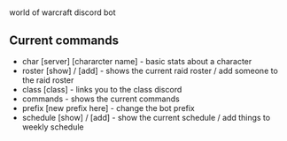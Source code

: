 #
world of warcraft discord bot

## Current commands  
* char [server] [chararcter name] - basic stats about a character  
* roster [show] / [add] - shows the current raid roster / add someone to the raid roster    
* class [class] - links you to the class discord  
* commands - shows the current commands  
* prefix [new prefix here] - change the bot prefix
* schedule [show] / [add] - show the current schedule / add things to weekly schedule
